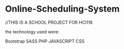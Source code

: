 # Online-Scheduling-System

//THIS IS A SCHOOL PROJECT FOR HCI118

the technology used were:

Bootstrap
SASS
PHP
JAVASCRIPT
CSS


